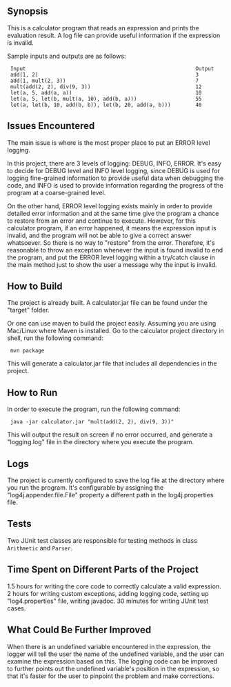 ## Synopsis

This is a calculator program that reads an expression and prints the evaluation result. A log file can provide useful information if the expression is invalid.

Sample inputs and outputs are as follows:

     Input                                                       Output
     add(1, 2)                                                   3
     add(1, mult(2, 3))                                          7
     mult(add(2, 2), div(9, 3))                                  12
     let(a, 5, add(a, a))                                        10
     let(a, 5, let(b, mult(a, 10), add(b, a)))                   55
     let(a, let(b, 10, add(b, b)), let(b, 20, add(a, b)))        40

## Issues Encountered

The main issue is where is the most proper place to put an ERROR level logging.

In this project, there are 3 levels of logging: DEBUG, INFO, ERROR. It's easy to decide for DEBUG level and INFO level logging, since DEBUG is used for logging fine-grained information to provide useful data when debugging the code, and INFO is used to provide information regarding the progress of the program at a coarse-grained level.

On the other hand, ERROR level logging exists mainly in order to provide detailed error information and at the same time give the program a chance to restore from an error and continue to execute. However, for this calculator program, if an error happened, it means the expression input is invalid, and the program will not be able to give a correct answer whatsoever. So there is no way to "restore" from the error. Therefore, it's reasonable to throw an exception whenever the input is found invalid to end the program, and put the ERROR level logging within a try/catch clause in the main method just to show the user a message why the input is invalid.

## How to Build

The project is already built. A calculator.jar file can be found under the "target" folder.

Or one can use maven to build the project easily. Assuming you are using Mac/Linux where Maven is installed. Go to the calculator project directory in shell, run the following command:

     mvn package

This will generate a calculator.jar file that includes all dependencies in the project.

## How to Run

In order to execute the program, run the following command:

     java -jar calculator.jar "mult(add(2, 2), div(9, 3))"

This will output the result on screen if no error occurred, and generate a "logging.log" file in the directory where you execute the program.

## Logs

The project is currently configured to save the log file at the directory where you run the program. It's configurable by assigning the "log4j.appender.file.File" property a different path in the log4j.properties file.

## Tests

Two JUnit test classes are responsible for testing methods in class <code>Arithmetic</code> and <code>Parser</code>.

## Time Spent on Different Parts of the Project

1.5 hours for writing the core code to correctly calculate a valid expression.
2 hours for writing custom exceptions, adding logging code, setting up "log4.properties" file, writing javadoc.
30 minutes for writing JUnit test cases.

## What Could Be Further Improved

When there is an undefined variable encountered in the expression, the logger will tell the user the name of the undefined variable, and the user can examine the expression based on this. The logging code can be improved to further points out the undefined variable's position in the expression, so that it's faster for the user to pinpoint the problem and make corrections.
